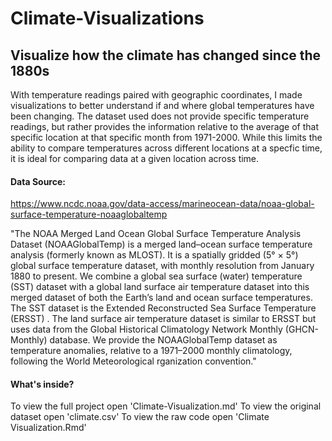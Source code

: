 # Climate-Visualizations

## Visualize how the climate has changed since the 1880s

With temperature readings paired with geographic coordinates, I made visualizations to better understand if and where global temperatures have been changing. The dataset used does not provide specific temperature readings, but rather provides the information relative to the average of that specific location at that specific month from 1971-2000. While this limits the ability to compare temperatures across different locations at a specfic time, it is ideal for comparing data at a given location across time.

#### Data Source:
https://www.ncdc.noaa.gov/data-access/marineocean-data/noaa-global-surface-temperature-noaaglobaltemp

"The NOAA Merged Land Ocean Global Surface Temperature Analysis Dataset (NOAAGlobalTemp) is a merged land–ocean surface temperature analysis (formerly known as MLOST). It is a spatially gridded (5° × 5°) global surface temperature dataset, with monthly resolution from January 1880 to present. We combine a global sea surface (water) temperature (SST) dataset with a global land surface air temperature dataset into this merged dataset of both the Earth’s land and ocean surface temperatures. The SST dataset is the Extended Reconstructed Sea Surface Temperature (ERSST) . The land surface air temperature dataset is similar to ERSST but uses data from the Global Historical Climatology Network Monthly (GHCN-Monthly) database. We provide the NOAAGlobalTemp dataset as temperature anomalies, relative to a 1971–2000 monthly climatology, following the World Meteorological rganization convention."

#### What's inside?
To view the full project open 'Climate-Visualization.md'
To view the original dataset open 'climate.csv'
To view the raw code open 'Climate Visualization.Rmd'
